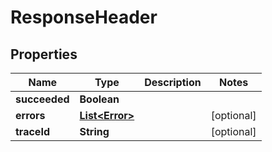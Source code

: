 
# ResponseHeader

## Properties
Name | Type | Description | Notes
------------ | ------------- | ------------- | -------------
**succeeded** | **Boolean** |  | 
**errors** | [**List&lt;Error&gt;**](Error.md) |  |  [optional]
**traceId** | **String** |  |  [optional]



